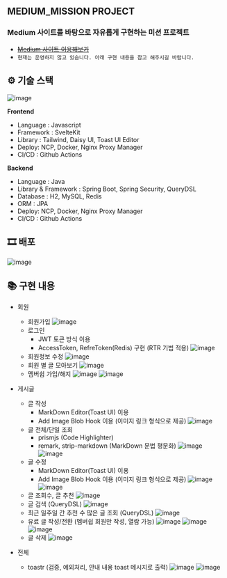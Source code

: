 ## MEDIUM_MISSION PROJECT

### Medium 사이트를 바탕으로 자유롭게 구현하는 미션 프로젝트
- ~~[Medium 사이트 이용해보기](https://medium.bbgk.me/)~~
- `현재는 운영하지 않고 있습니다. 아래 구현 내용을 참고 해주시길 바랍니다.`

## ⚙ 기술 스택
![image](https://github.com/ppusda/Medium_Mission_JoDongGuk/assets/51808344/fe6eb702-5946-4b5f-8379-ab69595274da)

**Frontend**

- Language : Javascript
- Framework : SvelteKit
- Library : Tailwind, Daisy UI, Toast UI Editor
- Deploy: NCP, Docker, Nginx Proxy Manager
- CI/CD : Github Actions

**Backend**

- Language : Java
- Library & Framework : Spring Boot, Spring Security, QueryDSL
- Database : H2, MySQL, Redis
- ORM : JPA
- Deploy: NCP, Docker, Nginx Proxy Manager
- CI/CD : Github Actions


## 🎞 배포 
![image](https://github.com/ppusda/Medium_Mission_JoDongGuk/assets/51808344/4824f580-a63a-4c1b-b51f-55bfaf638e14)


## 📚 구현 내용

- 회원 
  - 회원가입
    ![image](https://github.com/ppusda/Medium_Mission_JoDongGuk/assets/51808344/7c5b593c-4e8e-4ef7-95f3-00d133bd9535)
  - 로그인
    - JWT 토큰 방식 이용
    - AccessToken, RefreToken(Redis) 구현 (RTR 기법 적용)
    ![image](https://github.com/ppusda/Medium_Mission_JoDongGuk/assets/51808344/8a0454ff-7fc5-4ba2-83eb-89701ca62825)
  - 회원정보 수정
    ![image](https://github.com/ppusda/Medium_Mission_JoDongGuk/assets/51808344/9d3624d5-34d4-406c-8bca-ffeb0773e77b)
  - 회원 별 글 모아보기
    ![image](https://github.com/ppusda/Medium_Mission_JoDongGuk/assets/51808344/1e2b1e31-6760-4560-a47c-2e895935144f)
  - 멤버쉽 가입/해지
    ![image](https://github.com/ppusda/Medium_Mission_JoDongGuk/assets/51808344/79e754f8-25ed-4b02-9482-a5659e6f7e4e)
    ![image](https://github.com/ppusda/Medium_Mission_JoDongGuk/assets/51808344/d812a54d-4d8a-4fcd-ac06-1f9e0641f525)

- 게시글
  - 글 작성
    - MarkDown Editor(Toast UI) 이용
    - Add Image Blob Hook 이용 (이미지 링크 형식으로 제공)
    ![image](https://github.com/ppusda/Medium_Mission_JoDongGuk/assets/51808344/65ca7284-14f8-49d6-a26f-d167b340cf3b)
  - 글 전체/단일 조회
    - prismjs (Code Highlighter)
    - remark, strip-markdown (MarkDown 문법 평문화)
    ![image](https://github.com/ppusda/Medium_Mission_JoDongGuk/assets/51808344/355bf20e-d04d-4c88-b631-27afb5db7d2b)
    ![image](https://github.com/ppusda/Medium_Mission_JoDongGuk/assets/51808344/d0e68337-8842-4285-9486-ea6eb1dae111)
  - 글 수정
    - MarkDown Editor(Toast UI) 이용
    - Add Image Blob Hook 이용 (이미지 링크 형식으로 제공)
    ![image](https://github.com/ppusda/Medium_Mission_JoDongGuk/assets/51808344/aa99597c-afd3-4cea-a545-08c451bed77f)
    ![image](https://github.com/ppusda/Medium_Mission_JoDongGuk/assets/51808344/b1d78b12-22d9-4dc7-bc4b-c268a3533600)
  - 글 조회수, 글 추천
    ![image](https://github.com/ppusda/Medium_Mission_JoDongGuk/assets/51808344/bf8b1f1b-4eaa-4eab-b6c7-72a342ce470d)
  - 글 검색 (QueryDSL)
    ![image](https://github.com/ppusda/Medium_Mission_JoDongGuk/assets/51808344/b9ff7339-4e3a-405d-9fcf-58c627f995c2)
  - 최근 일주일 간 추천 수 많은 글 조회 (QueryDSL)
    ![image](https://github.com/ppusda/Medium_Mission_JoDongGuk/assets/51808344/d3cbf868-3e68-4757-84e6-129cc96ee174)
  - 유료 글 작성/전환 (멤버쉽 회원만 작성, 열람 가능)
    ![image](https://github.com/ppusda/Medium_Mission_JoDongGuk/assets/51808344/2a8b222a-c3d8-47d4-a6dd-82a7855d522a)
    ![image](https://github.com/ppusda/Medium_Mission_JoDongGuk/assets/51808344/1d848698-0366-4d98-a340-434c71a50bee)
    ![image](https://github.com/ppusda/Medium_Mission_JoDongGuk/assets/51808344/67f3f9e8-76d7-456f-9b4c-4c9fd3e8c435)
  - 글 삭제
    ![image](https://github.com/ppusda/Medium_Mission_JoDongGuk/assets/51808344/f0b55157-0b2b-4e84-9fef-0fc5449c0e54)
    
- 전체
  - toastr (검증, 예외처리, 안내 내용 toast 메시지로 출력)
    ![image](https://github.com/ppusda/Medium_Mission_JoDongGuk/assets/51808344/43f59728-0df7-46a1-a98d-d928e1a50433)
    ![image](https://github.com/ppusda/Medium_Mission_JoDongGuk/assets/51808344/0f8507a5-b520-472f-a122-7e2f9abd5cc0)


